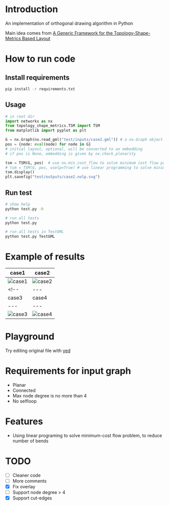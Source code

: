 # Introduction

An implementation of orthogonal drawing algorithm in Python

Main idea comes from [A Generic Framework for the Topology-Shape-Metrics Based Layout](https://rtsys.informatik.uni-kiel.de/~biblio/downloads/theses/pkl-mt.pdf)

# How to run code
## Install requirements
```bash
pip install -r requirements.txt
```
## Usage
```Python
# in root dir
import networkx as nx
from topology_shape_metrics.TSM import TSM
from matplotlib import pyplot as plt

G = nx.Graph(nx.read_gml("test/inputs/case2.gml")) # a nx.Graph object
pos = {node: eval(node) for node in G}
# initial layout, optional, will be converted to an embedding
# if pos is None, embedding is given by nx.check_planarity

tsm = TSM(G, pos)  # use nx.min_cost_flow to solve minimum cost flow program
# tsm = TSM(G, pos, uselp=True) # use linear programming to solve minimum cost flow program
tsm.display()
plt.savefig("test/outputs/case2.nolp.svg")
```

## Run test
```bash
# show help
python test.py -h

# run all tests
python test.py

# run all tests in TestGML
python test.py TestGML
```

# Example of results
|case1|case2|
|---|---|
|![case1](https://raw.githubusercontent.com/uknfire/orthogonal-drawing/master/test/outputs/case1.lp.svg)|![case2](https://raw.githubusercontent.com/uknfire/orthogonal-drawing/master/test/outputs/case2.lp.svg)|
<!-- |---|---| -->
|case3|case4|
|---|---|
|![case3](https://raw.githubusercontent.com/uknfire/orthogonal-drawing/master/test/outputs/case3.lp.svg)|![case4](https://raw.githubusercontent.com/uknfire/orthogonal-drawing/master/test/outputs/case4.lp.svg)|

# Playground
Try editing original file with [yed](https://www.yworks.com/yed-live/?file=https://gist.githubusercontent.com/uknfire/1a6782b35d066d6e59e00ed8dc0bb795/raw/eaee6eee89c48efa1c234f31fd8f9c32d237ce1e/case2)
# Requirements for input graph
* Planar
* Connected
* Max node degree is no more than 4
* No selfloop

# Features
* Using linear programing to solve minimum-cost flow problem, to reduce number of bends


# TODO
- [ ] Cleaner code
- [ ] More comments
- [x] Fix overlay
- [ ] Support node degree > 4
- [x] Support cut-edges